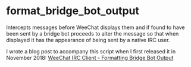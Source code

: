 # format_bridge_bot_output
Intercepts messages before WeeChat displays them and if found to have been sent by a bridge bot proceeds to alter the message so that when displayed it has the appearance of being sent by a native IRC user.

I wrote a blog post to accompany this script when I first released it in November 2018: [WeeChat IRC Client - Formatting Bridge Bot Output](https://www.thecliguy.co.uk/2018/11/18/weechat-format-bridge-bot-output-script)
